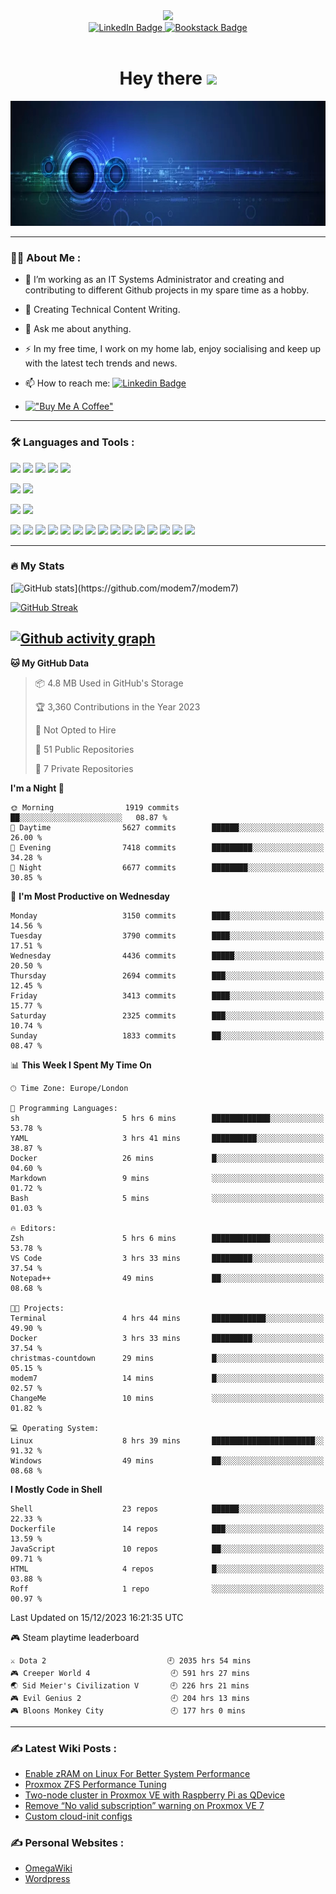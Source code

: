 <div id="header" align="center">
  <img src="https://media.giphy.com/media/f3iwJFOVOwuy7K6FFw/giphy.gif" width="300"/>
<div id="badges">
  <a href="https://www.linkedin.com/in/alexlaneit/">
    <img src="https://img.shields.io/badge/LinkedIn-blue?style=for-the-badge&logo=linkedin&logoColor=white" alt="LinkedIn Badge"/>
  </a>
  <a href="https://modem7.com">
  <img src="https://img.shields.io/badge/Bookstack-blue?style=for-the-badge&logo=BookStack&logoColor=white" alt="Bookstack Badge"/>
  </a>
</div>
  <img src="https://komarev.com/ghpvc/?username=modem7&style=flat-square&color=blue" alt=""/>
<h1>
  Hey there
  <img src="https://media.giphy.com/media/hvRJCLFzcasrR4ia7z/giphy.gif" width="30px"/>
</h1>
</div>

<div align="center">
  <img src="https://github.com/modem7/MiscAssets/blob/master/images/ezgif-6-79e26c05da.jpg" width="800" height="200"/>
</div>

---

### :man_technologist: About Me :
- :telescope: I’m working as an IT Systems Administrator and creating and contributing to different Github projects in my spare time as a hobby.

- :seedling: Creating Technical Content Writing.

- 💬 Ask me about anything.

- :zap: In my free time, I work on my home lab, enjoy socialising and keep up with the latest tech trends and news.

- :mailbox: How to reach me: [![Linkedin Badge](https://img.shields.io/badge/-AlexLaneIT-blue?style=flat&logo=Linkedin&logoColor=white)](https://www.linkedin.com/in/alexlaneit/)

- [!["Buy Me A Coffee"](https://www.buymeacoffee.com/assets/img/custom_images/orange_img.png)](https://www.buymeacoffee.com/modem7)

---

### :hammer_and_wrench: Languages and Tools :
![](https://img.shields.io/badge/OS-Centos-informational?style=flat&logo=centos&logoColor=white&color=981e32)
![](https://img.shields.io/badge/OS-Debian-informational?style=flat&logo=debian&logoColor=white&color=981e32)
![](https://img.shields.io/badge/OS-RHEL-informational?style=flat&logo=red-hat&logoColor=white&color=981e32)
![](https://img.shields.io/badge/OS-Ubuntu-informational?style=flat&logo=ubuntu&logoColor=white&color=981e32)
![](https://img.shields.io/badge/OS-Windows-informational?style=flat&logo=windows&logoColor=white&color=981e32)

![](https://img.shields.io/badge/Editor-Notepad++-informational?style=flat&logo=notepadplusplus&logoColor=white&color=981e32)
![](https://img.shields.io/badge/Editor-Visual_Studio_Code-informational?style=flat&logo=visual-studio-code&logoColor=white&color=981e32)


![](https://img.shields.io/badge/Shell-Bash-informational?style=flat&logo=gnu-bash&logoColor=white&color=981e32)
![](https://img.shields.io/badge/Shell-ZSH-informational?style=flat&logo=gnu-bash&logoColor=white&color=981e32)

![](https://img.shields.io/badge/Tools-3CX-informational?style=flat&logoColor=white&color=981e32)
![](https://img.shields.io/badge/Tools-Ansible-informational?style=flat&logo=ansible&logoColor=white&color=981e32)
![](https://img.shields.io/badge/Tools-Arduino-informational?style=flat&logo=arduino&logoColor=white&color=981e32)
![](https://img.shields.io/badge/Tools-Borg-informational?style=flat&logoColor=white&color=981e32)
![](https://img.shields.io/badge/Tools-Docker-informational?style=flat&logo=docker&logoColor=white&color=981e32)
![](https://img.shields.io/badge/Tools-Drone_CI-informational?style=flat&logo=drone&logoColor=white&color=981e32)
![](https://img.shields.io/badge/Tools-Git-informational?style=flat&logo=git&logoColor=white&color=981e32)
![](https://img.shields.io/badge/Tools-Github-informational?style=flat&logo=github&logoColor=white&color=981e32)
![](https://img.shields.io/badge/Tools-Gitlab-informational?style=flat&logo=gitlab&logoColor=white&color=981e32)
![](https://img.shields.io/badge/Tools-Jira-informational?style=flat&logo=jira&logoColor=white&color=981e32)
![](https://img.shields.io/badge/Tools-Kanban-informational?style=flat&logoColor=white&color=981e32)
![](https://img.shields.io/badge/Tools-Nginx-informational?style=flat&logo=nginx&logoColor=white&color=981e32)
![](https://img.shields.io/badge/Tools-Raspberry_Pi-informational?style=flat&logo=raspberry-pi&logoColor=white&color=981e32)
![](https://img.shields.io/badge/Tools-Snyk-informational?style=flat&logo=snyk&logoColor=white&color=981e32)
![](https://img.shields.io/badge/Tools-Traefik-informational?style=flat&logo=traefikmesh&logoColor=white&color=981e32)

---

### :fire: My Stats
[![GitHub stats](https://github-readme-stats.vercel.app/api?username=modem7&show_icons=true&theme=codeSTACKr&count_private=true")](https://github.com/modem7/modem7)

[![GitHub Streak](https://streak-stats.demolab.com?user=modem7&theme=elegant&hide_border=true&date_format=j%20M%5B%20Y%5D&background=DD272700)](https://git.io/streak-stats)

[![Github activity graph](https://github-readme-activity-graph.vercel.app/graph?username=modem7&theme=elegant&custom_title=Contribution%20Graph&hide_border=true&bg_color=%20)](https://github.com/modem7/modem7)
---

<!--START_SECTION:waka-->
**🐱 My GitHub Data** 

> 📦 4.8 MB Used in GitHub's Storage 
 > 
> 🏆 3,360 Contributions in the Year 2023
 > 
> 🚫 Not Opted to Hire
 > 
> 📜 51 Public Repositories 
 > 
> 🔑 7 Private Repositories 
 > 
**I'm a Night 🦉** 

```text
🌞 Morning                1919 commits        ██░░░░░░░░░░░░░░░░░░░░░░░   08.87 % 
🌆 Daytime                5627 commits        ██████░░░░░░░░░░░░░░░░░░░   26.00 % 
🌃 Evening                7418 commits        █████████░░░░░░░░░░░░░░░░   34.28 % 
🌙 Night                  6677 commits        ████████░░░░░░░░░░░░░░░░░   30.85 % 
```
📅 **I'm Most Productive on Wednesday** 

```text
Monday                   3150 commits        ████░░░░░░░░░░░░░░░░░░░░░   14.56 % 
Tuesday                  3790 commits        ████░░░░░░░░░░░░░░░░░░░░░   17.51 % 
Wednesday                4436 commits        █████░░░░░░░░░░░░░░░░░░░░   20.50 % 
Thursday                 2694 commits        ███░░░░░░░░░░░░░░░░░░░░░░   12.45 % 
Friday                   3413 commits        ████░░░░░░░░░░░░░░░░░░░░░   15.77 % 
Saturday                 2325 commits        ███░░░░░░░░░░░░░░░░░░░░░░   10.74 % 
Sunday                   1833 commits        ██░░░░░░░░░░░░░░░░░░░░░░░   08.47 % 
```


📊 **This Week I Spent My Time On** 

```text
🕑︎ Time Zone: Europe/London

💬 Programming Languages: 
sh                       5 hrs 6 mins        █████████████░░░░░░░░░░░░   53.78 % 
YAML                     3 hrs 41 mins       ██████████░░░░░░░░░░░░░░░   38.87 % 
Docker                   26 mins             █░░░░░░░░░░░░░░░░░░░░░░░░   04.60 % 
Markdown                 9 mins              ░░░░░░░░░░░░░░░░░░░░░░░░░   01.72 % 
Bash                     5 mins              ░░░░░░░░░░░░░░░░░░░░░░░░░   01.03 % 

🔥 Editors: 
Zsh                      5 hrs 6 mins        █████████████░░░░░░░░░░░░   53.78 % 
VS Code                  3 hrs 33 mins       █████████░░░░░░░░░░░░░░░░   37.54 % 
Notepad++                49 mins             ██░░░░░░░░░░░░░░░░░░░░░░░   08.68 % 

🐱‍💻 Projects: 
Terminal                 4 hrs 44 mins       ████████████░░░░░░░░░░░░░   49.90 % 
Docker                   3 hrs 33 mins       █████████░░░░░░░░░░░░░░░░   37.54 % 
christmas-countdown      29 mins             █░░░░░░░░░░░░░░░░░░░░░░░░   05.15 % 
modem7                   14 mins             █░░░░░░░░░░░░░░░░░░░░░░░░   02.57 % 
ChangeMe                 10 mins             ░░░░░░░░░░░░░░░░░░░░░░░░░   01.82 % 

💻 Operating System: 
Linux                    8 hrs 39 mins       ███████████████████████░░   91.32 % 
Windows                  49 mins             ██░░░░░░░░░░░░░░░░░░░░░░░   08.68 % 
```

**I Mostly Code in Shell** 

```text
Shell                    23 repos            ██████░░░░░░░░░░░░░░░░░░░   22.33 % 
Dockerfile               14 repos            ███░░░░░░░░░░░░░░░░░░░░░░   13.59 % 
JavaScript               10 repos            ██░░░░░░░░░░░░░░░░░░░░░░░   09.71 % 
HTML                     4 repos             █░░░░░░░░░░░░░░░░░░░░░░░░   03.88 % 
Roff                     1 repo              ░░░░░░░░░░░░░░░░░░░░░░░░░   00.97 % 
```




 Last Updated on 15/12/2023 16:21:35 UTC
<!--END_SECTION:waka-->

<!-- steam-box start -->
🎮 Steam playtime leaderboard
```text
⚔️ Dota 2                           🕘 2035 hrs 54 mins
🎮 Creeper World 4                  🕘 591 hrs 27 mins
🌏 Sid Meier's Civilization V       🕘 226 hrs 21 mins
🎮 Evil Genius 2                    🕘 204 hrs 13 mins
🎮 Bloons Monkey City               🕘 177 hrs 0 mins
```
<!-- Powered by https://github.com/YouEclipse/steam-box . -->
<!-- steam-box end -->

---

### :writing_hand: Latest Wiki Posts :
<!-- BLOG-POST-LIST:START -->
- [Enable zRAM on Linux For Better System Performance](https://www.modem7.com/books/general-linux-administration/page/enable-zram-on-linux-for-better-system-performance)
- [Proxmox ZFS Performance Tuning](https://www.modem7.com/books/proxmox-setup/page/proxmox-zfs-performance-tuning)
- [Two-node cluster in Proxmox VE with Raspberry Pi as QDevice](https://www.modem7.com/books/proxmox-setup/page/two-node-cluster-in-proxmox-ve-with-raspberry-pi-as-qdevice)
- [Remove “No valid subscription” warning on Proxmox VE 7](https://www.modem7.com/books/proxmox-setup/page/remove-no-valid-subscription-warning-on-proxmox-ve-7)
- [Custom cloud-init configs](https://www.modem7.com/books/scripts/page/custom-cloud-init-configs)
<!-- BLOG-POST-LIST:END -->

### :writing_hand: Personal Websites :
- [OmegaWiki](https://modem7.com)
- [Wordpress](https://modem7.wordpress.com)
